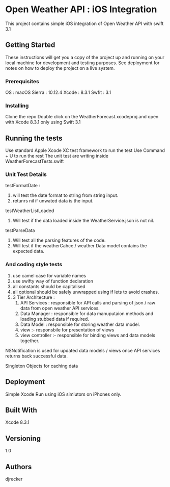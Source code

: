 # Open Weather API : iOS Integration

This project contains simple iOS integration of Open Weather API with swift 3.1

## Getting Started

These instructions will get you a copy of the project up and running on your local machine for development and testing purposes. See deployment for notes on how to deploy the project on a live system.

### Prerequisites

OS : macOS Sierra : 10.12.4 
Xcode : 8.3.1 
Swfit : 3.1 


### Installing

Clone the repo 
Double click on the WeatherForecast.xcodeproj and open with Xcode 8.3.1 only using Swift 3.1 

## Running the tests

Use standard Apple Xcode XC test framework to run the test 
Use Command + U to run the rest 
The unit test are writing inside WeatherForecastTests.swift

### Unit Test Details

testFormatDate : 
1. will test the date format to string from string input.
2. retunrs nil if unwated data is the input. 

testWeatherListLoaded
1. Will test if the data loaded inside the WeatherService.json is not nil. 

testParseData
1. Will test all the parsing features of the code. 
2. Will test if the weatherCahce / weather Data model contains the expected data. 

### And coding style tests

1. use camel case for variable names 
2. use swifty way of function declaration 
3. all constants should be capitalised 
4. all optional should be safely unwrapped using if lets to avoid crashes. 
5. 3 Tier Architecture : 
    1. API Services : responsible for API calls and parsing of json / raw data from open weather API services. 
    2. Data Manager : responsible for data manuputaion methods and loading stubbed data if required. 
    3. Data Model : responsible for storing weather data model. 
    4. view :- responsbile for presentation of views
    5. view controller :- responsible for binding views and data models together.  

NSNotification is used for updated data models / views once API services returns back successful data.  

Singleton Objects for caching data 

## Deployment

Simple Xcode Run using iOS simlutors on iPhones only. 

## Built With
Xcode 8.3.1 

## Versioning
1.0 

## Authors

djrecker

